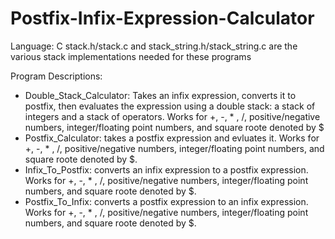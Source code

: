 # Postfix-Infix-Expression-Calculator
Language: C
stack.h/stack.c and stack_string.h/stack_string.c are the various stack implementations needed for these programs

Program Descriptions:
- Double_Stack_Calculator: Takes an infix expression, converts it to postfix, then evaluates the expression using a double stack: a stack of integers and a stack of operators. Works for +, -, * , /, positive/negative numbers, integer/floating point numbers, and square roote denoted by $
- Postfix_Calculator: takes a postfix expression and evluates it. Works for +, -, * , /, positive/negative numbers, integer/floating point numbers, and square roote denoted by $.
- Infix_To_Postfix: converts an infix expression to a postfix expression. Works for +, -, * , /, positive/negative numbers, integer/floating point numbers, and square roote denoted by $.
- Postfix_To_Infix: converts a postfix expression to an infix expression. Works for +, -, * , /, positive/negative numbers, integer/floating point numbers, and square roote denoted by $.
